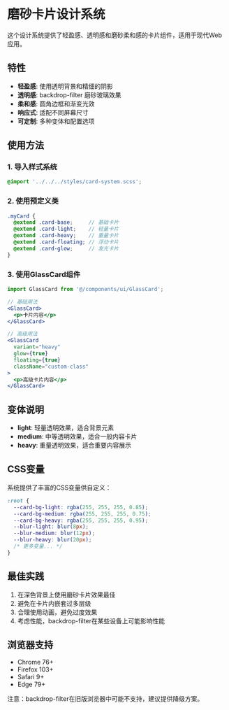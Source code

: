 # 磨砂卡片设计系统

这个设计系统提供了轻盈感、透明感和磨砂柔和感的卡片组件，适用于现代Web应用。

## 特性

- **轻盈感**: 使用透明背景和精细的阴影
- **透明感**: backdrop-filter 磨砂玻璃效果
- **柔和感**: 圆角边框和渐变光效
- **响应式**: 适配不同屏幕尺寸
- **可定制**: 多种变体和配置选项

## 使用方法

### 1. 导入样式系统

```scss
@import '../../../styles/card-system.scss';
```

### 2. 使用预定义类

```scss
.myCard {
  @extend .card-base;     // 基础卡片
  @extend .card-light;    // 轻量卡片
  @extend .card-heavy;    // 重量卡片
  @extend .card-floating; // 浮动卡片
  @extend .card-glow;     // 发光卡片
}
```

### 3. 使用GlassCard组件

```jsx
import GlassCard from '@/components/ui/GlassCard';

// 基础用法
<GlassCard>
  <p>卡片内容</p>
</GlassCard>

// 高级用法
<GlassCard 
  variant="heavy" 
  glow={true} 
  floating={true}
  className="custom-class"
>
  <p>高级卡片内容</p>
</GlassCard>
```

## 变体说明

- **light**: 轻量透明效果，适合背景元素
- **medium**: 中等透明效果，适合一般内容卡片
- **heavy**: 重量透明效果，适合重要内容展示

## CSS变量

系统提供了丰富的CSS变量供自定义：

```css
:root {
  --card-bg-light: rgba(255, 255, 255, 0.85);
  --card-bg-medium: rgba(255, 255, 255, 0.75);
  --card-bg-heavy: rgba(255, 255, 255, 0.95);
  --blur-light: blur(8px);
  --blur-medium: blur(12px);
  --blur-heavy: blur(20px);
  /* 更多变量... */
}
```

## 最佳实践

1. 在深色背景上使用磨砂卡片效果最佳
2. 避免在卡片内嵌套过多层级
3. 合理使用动画，避免过度效果
4. 考虑性能，backdrop-filter在某些设备上可能影响性能

## 浏览器支持

- Chrome 76+
- Firefox 103+
- Safari 9+
- Edge 79+

注意：backdrop-filter在旧版浏览器中可能不支持，建议提供降级方案。
